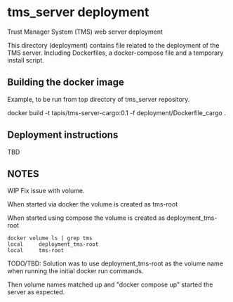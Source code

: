 # tms_server deployment

Trust Manager System (TMS) web server deployment

This directory (deployment) contains file related to the deployment of the TMS server.
Including Dockerfiles, a docker-compose file and a temporary install script.

## Building the docker image

Example, to be run from top directory of tms_server repository.

  docker build -t tapis/tms-server-cargo:0.1 -f deployment/Dockerfile_cargo .

## Deployment instructions

TBD

## NOTES

WIP Fix issue with volume.

When started via docker the volume is created as tms-root

When started using compose the volume is created as deployment_tms-root

```
docker volume ls | grep tms
local     deployment_tms-root
local     tms-root
```

TODO/TBD: Solution was to use deployment_tms-root as the volume name when running the initial docker run commands.

Then volume names matched up and "docker compose up" started the server as expected.


